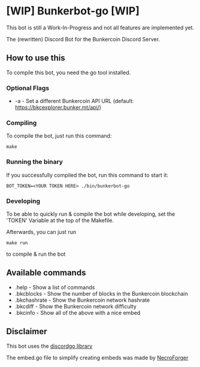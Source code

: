 # [WIP] Bunkerbot-go [WIP]

This bot is still a Work-In-Progress and not all features are implemented yet.

The (rewritten) Discord Bot for the Bunkercoin Discord Server.

## How to use this

To compile this bot, you need the go tool installed.

### Optional Flags

* -a - Set a different Bunkercoin API URL (default: https://bkcexplorer.bunker.mt/api/)

### Compiling

To compile the bot, just run this command:

```
make
```

### Running the binary

If you successfully compiled the bot, run this command to start it:

```
BOT_TOKEN=<YOUR TOKEN HERE> ./bin/bunkerbot-go
```

### Developing

To be able to quickly run & compile the bot while developing, set the 'TOKEN' Variable at the top of the Makefile.

Afterwards, you can just run

```
make run
```

to compile & run the bot

## Available commands

* .help - Show a list of commands
* .bkcblocks - Show the number of blocks in the Bunkercoin blockchain
* .bkchashrate - Show the Bunkercoin network hashrate
* .bkcdiff - Show the Bunkercoin network difficulty
* .bkcinfo - Show all of the above with a nice embed

## Disclaimer

This bot uses the [discordgo library](https://github.com/bwmarrin/discordgo/)

The embed.go file to simplify creating embeds was made by [NecroForger](https://gist.github.com/Necroforger/8b0b70b1a69fa7828b8ad6387ebb3835)
